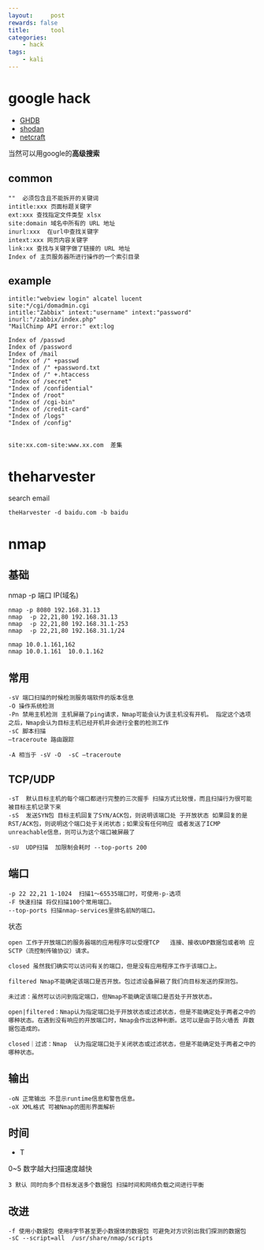 ```yaml
---
layout:     post
rewards: false
title:      tool
categories:
    - hack
tags:
    - kali
---
```


# google hack

- [GHDB](https://www.exploit-db.com/google-hacking-database)
- [shodan](https://www.shodan.io/)
- [netcraft](https://www.netcraft.com/)

当然可以用google的**高级搜索**

## common
```
""  必须包含且不能拆开的关键词
intitle:xxx 页面标题关键字
ext:xxx 查找指定文件类型 xlsx
site:domain 域名中所有的 URL 地址
inurl:xxx  在url中查找关键字
intext:xxx 网页内容关键字
link:xx 查找与关键字做了链接的 URL 地址
Index of 主页服务器所进行操作的一个索引目录
```

## example

```
intitle:"webview login" alcatel lucent
site:*/cgi/domadmin.cgi
intitle:"Zabbix" intext:"username" intext:"password" inurl:"/zabbix/index.php"
"MailChimp API error:" ext:log

Index of /passwd
Index of /password
Index of /mail
"Index of /" +passwd
"Index of /" +password.txt
"Index of /" +.htaccess
"Index of /secret"
"Index of /confidential"
"Index of /root"
"Index of /cgi-bin"
"Index of /credit-card"
"Index of /logs"
"Index of /config"


site:xx.com-site:www.xx.com  差集
```

# theharvester

search email 

`theHarvester -d baidu.com -b baidu`


# nmap

## 基础

nmap -p 端口 IP(域名)
```
nmap -p 8080 192.168.31.13
nmap  -p 22,21,80 192.168.31.13
nmap  -p 22,21,80 192.168.31.1-253
nmap  -p 22,21,80 192.168.31.1/24

nmap 10.0.1.161,162
nmap 10.0.1.161  10.0.1.162
```

## 常用
```
-sV 端口扫描的时候检测服务端软件的版本信息
-O 操作系统检测
-Pn 禁用主机检测 主机屏蔽了ping请求，Nmap可能会认为该主机没有开机。 指定这个选项之后，Nmap会认为目标主机已经开机并会进行全套的检测工作
-sC 脚本扫描
–traceroute 路由跟踪

-A 相当于 -sV -O  -sC –traceroute
```

## TCP/UDP

```
-sT  默认目标主机的每个端口都进行完整的三次握手 扫描方式比较慢，而且扫描行为很可能被目标主机记录下来  
-sS  发送SYN包 目标主机回复了SYN/ACK包，则说明该端口处 于开放状态 如果回复的是RST/ACK包，则说明这个端口处于关闭状态；如果没有任何响应 或者发送了ICMP unreachable信息，则可认为这个端口被屏蔽了

-sU  UDP扫描  加限制会耗时 --top-ports 200
```

## 端口

```
-p 22 22,21 1-1024  扫描1〜65535端口时，可使用-p-选项
-F 快速扫描 将仅扫描100个常用端口。
--top-ports 扫描nmap-services里排名前N的端口。
```

状态

```
open 工作于开放端口的服务器端的应用程序可以受理TCP	连接、接收UDP数据包或者响 应SCTP（流控制传输协议）请求。

closed 虽然我们确实可以访问有关的端口，但是没有应用程序工作于该端口上。

filtered Nmap不能确定该端口是否开放。包过滤设备屏蔽了我们向目标发送的探测包。

未过滤：虽然可以访问到指定端口，但Nmap不能确定该端口是否处于开放状态。 

open|filtered：Nmap认为指定端口处于开放状态或过滤状态，但是不能确定处于两者之中的 哪种状态。在遇到没有响应的开放端口时，Nmap会作出这种判断。这可以是由于防火墙丢 弃数据包造成的。

closed｜过滤：Nmap	认为指定端口处于关闭状态或过滤状态，但是不能确定处于两者之中的 哪种状态。
```

## 输出

```
-oN 正常输出 不显示runtime信息和警告信息。
-oX XML格式 可被Nmap的图形界面解析
```

## 时间
- T

0~5 数字越大扫描速度越快
```
3 默认 同时向多个目标发送多个数据包 扫描时间和网络负载之间进行平衡
```

## 改进

```
-f 使用小数据包 使用8字节甚至更小数据体的数据包 可避免对方识别出我们探测的数据包
-sC --script=all  /usr/share/nmap/scripts
```

